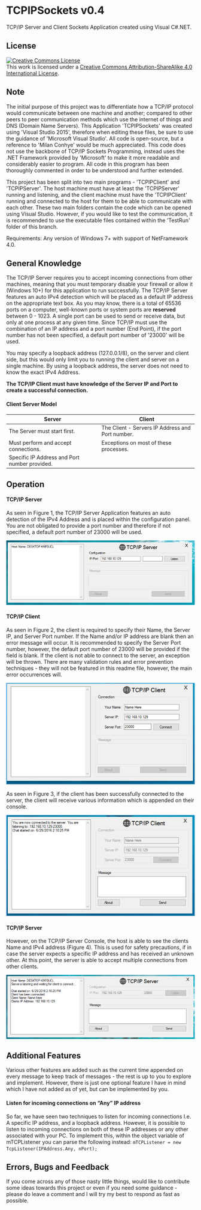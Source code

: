 # TCPIPSockets v0.4
TCP/IP Server and Client Sockets Application created using Visual C#.NET.

<h2><b>License</b></h2>

<a rel="license" href="http://creativecommons.org/licenses/by-sa/4.0/"><img alt="Creative Commons License" style="border-width:0" src="https://i.creativecommons.org/l/by-sa/4.0/88x31.png" /></a><br />This work is licensed under a <a rel="license" href="http://creativecommons.org/licenses/by-sa/4.0/">Creative Commons Attribution-ShareAlike 4.0 International License</a>.

<h2><b>Note</b></h2>

The initial purpose of this project was to differentiate how a TCP/IP protocol would communicate between one machine and another; compared to other peers to peer communication methods which use the internet of things and DNS (Domain Name Servers). This Application 'TCPIPSockets' was created using 'Visual Studio 2015', therefore when editing these files, be sure to use the guidance of 'Microsoft Visual Studio'. All code is open-source, but a reference to 'Milan Conhye' would be much appreciated. This code does not use the backbone of TCP/IP Sockets Programming, instead uses the .NET Framework provided by 'Microsoft' to make it more readable and considerably easier to program. All code in this program has been thoroughly commented in order to be understood and further extended. 

This project has been split into two main programs - 'TCPIPClient' and 'TCPIPServer'. The host machine must have at least the 'TCPIPServer' running and listening, and the client machine must have the 'TCPIPClient' running and connected to the host for them to be able to communicate with each other. These two main folders contain the code which can be opened using Visual Studio. However, if you would like to test the communication, it is recommended to use the executable files contained within the 'TestRun' folder of this branch. 

Requirements: Any version of Windows 7+ with support of NetFramework 4.0.

<h2><b>General Knowledge</b></h2>

The TCP/IP Server requires you to accept incoming connections from other machines, meaning that you must temporary disable your firewall or allow it (Windows 10+) for this application to run successfully. The TCP/IP Server features an auto IPv4 detection which will be placed as a default IP address on the appropriate text box. As you may know, there is a total of 65536 ports on a computer, well-known ports or system ports are <b>reserved</b> between 0 - 1023. A single port can be used to send or receive data, but only at one process at any given time. Since TCP/IP must use the combination of an IP address and a port number (End Point), if the port number has not been specified, a default port number of '23000' will be used.

You may specify a loopback address (127.0.0.1/8), on the server and client side, but this would only limit you to running the client and server on a single machine. By using a loopback address, the server does not need to know the exact IPv4 Address.

<b>The TCP/IP Client must have knowledge of the Server IP and Port to create a successful connection.</b>

<h4><b>Client Server Model</b></h4>

Server                                          | Client
-------------                                   | -------------
The Server must start first.                    | The Client - Servers IP Address and Port number.
Must perform and accept connections.            | Exceptions on most of these processes. 
Specific IP Address and Port number provided.   |  

<h2>Operation</h2>

<h4>TCP/IP Server</h4>

As seen in Figure 1, the TCP/IP Server Application features an auto detection of the IPv4 Address and is placed within the configuration panel. You are not obligated to provide a port number and therefore if not specified, a default port number of 23000 will be used. 

![TCP/IP Server](/Screenshots/1.png?raw=true "TCP/IP Server")

<h4>TCP/IP Client</h4>

As seen in Figure 2, the client is required to specify their Name, the Server IP, and Server Port number. If the Name and/or IP address are blank then an error message will occur. It is recommended to specify the Server Port number, however, the default port number of 23000 will be provided if the field is blank. If the client is not able to connect to the server, an exception will be thrown. There are many validation rules and error prevention techniques - they will not be featured in this readme file, however, the main error occurrences will. 

![TCP/IP Client](/Screenshots/2.png?raw=true "TCP/IP Client")

As seen in Figure 3, if the client has been successfully connected to the server, the client will receive various information which is appended on their console.

![TCP/IP Client](/Screenshots/3.png?raw=true "TCP/IP Client")

<h4>TCP/IP Server</h4>

However, on the TCP/IP Server Console, the host is able to see the clients Name and IPv4 address (Figure 4). This is used for safety precautions, if in case the server expects a specific IP address and has received an unknown other. At this point, the server is able to accept multiple connections from other clients.

![TCP/IP Server](/Screenshots/4.png?raw=true "TCP/IP Server")

<h2>Additional Features</h2>

Various other features are added such as the current time appended on every message to keep track of messages - the rest is up to you to explore and implement. However, there is just one optional feature I have in mind which I have not added as of yet, but can be implemented by you. 

<h4>Listen for incoming connections on “Any” IP address</h4>

So far, we have seen two techniques to listen for incoming connections I.e. A specific IP address, and a loopback address. However, it is possible to listen to incoming connections on both of these IP addresses or any other associated with your PC. To implement this, within the object variable of mTCPListener you can parse the following instead: 
`mTCPListener = new TcpListener(IPAddress.Any, nPort);` 

<h2>Errors, Bugs and Feedback </h2>

If you come across any of those nasty little things, would like to contribute some ideas towards this project or even if you need some guidance - please do leave a comment and I will try my best to respond as fast as possible. 

